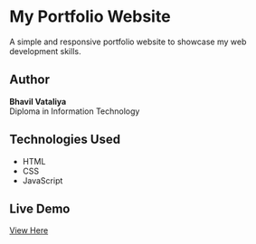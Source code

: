 # My Portfolio Website

A simple and responsive portfolio website to showcase my web development skills.

## Author
**Bhavil Vataliya**  
Diploma in Information Technology

## Technologies Used
- HTML
- CSS
- JavaScript

## Live Demo
[View Here](https://portfolio-website-theta-eight-42.vercel.app/)



